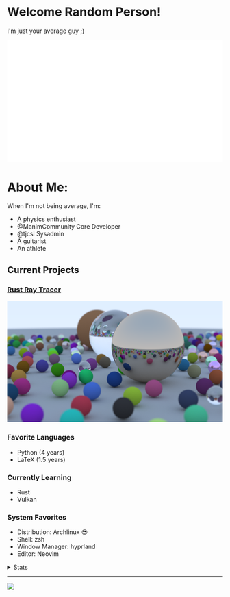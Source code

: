 # Welcome Random Person!
I'm just your average guy ;)

<img src='./logo.gif' width='600' >

# About Me:
When I'm not being average, I'm:
- A physics enthusiast
- @ManimCommunity Core Developer
- @tjcsl Sysadmin
- A guitarist
- An athlete

## Current Projects
### [Rust Ray Tracer](https://github.com/JasonGrace2282/raytracing)
<img src="https://raw.githubusercontent.com/JasonGrace2282/raytracing/rust-1/image.png" width=700>

### Favorite Languages
* Python (4 years)
* LaTeX (1.5 years)

### Currently Learning
* Rust
* Vulkan

### System Favorites
* Distribution: Archlinux 😎
* Shell: zsh
* Window Manager: hyprland
* Editor: Neovim

<details>
<summary>Stats</summary>
<a href="https://wakatime.com"><img width="700" src="https://wakatime.com/share/@JasonGrace2282/1620f0ab-45c7-45b3-88a9-44e3615ca008.png" /></a>

## 💻 Tech Stack:
![Python](https://img.shields.io/badge/python-3670A0?style=for-the-badge&logo=python&logoColor=ffdd54) ![LaTeX](https://img.shields.io/badge/latex-%23008080.svg?style=for-the-badge&logo=latex&logoColor=white) ![Lua](https://img.shields.io/badge/lua-%232C2D72.svg?style=for-the-badge&logo=lua&logoColor=white) ![Django](https://img.shields.io/badge/django-%23092E20.svg?style=for-the-badge&logo=django&logoColor=white)

## 🔝 Top Contributed Repo
![](https://github-contributor-stats.vercel.app/api?username=JasonGrace2282&limit=5&theme=tokyonight&combine_all_yearly_contributions=true)

## 📊 GitHub Stats:
<p align="left">
  <img src="https://github-readme-stats.vercel.app/api?username=JasonGrace2282&theme=vue-dark&show_icons=true&hide_border=true&count_private=true"><br>
  <img src="https://github-readme-streak-stats.herokuapp.com/?user=JasonGrace2282&theme=dark&hide_border=false"><br>
  <img src="https://github-readme-stats.vercel.app/api/top-langs/?username=JasonGrace2282&theme=dark&hide_border=false&include_all_commits=false&count_private=false&layout=compact">
</p>

### 🏆 GitHub Trophies
![](https://github-profile-trophy.vercel.app/?username=JasonGrace2282&theme=tokyonight&no-frame=true&no-bg=false&margin-w=4)
</details>

---
[![](https://visitcount.itsvg.in/api?id=JasonGrace2282&icon=0&color=0)](https://visitcount.itsvg.in)

